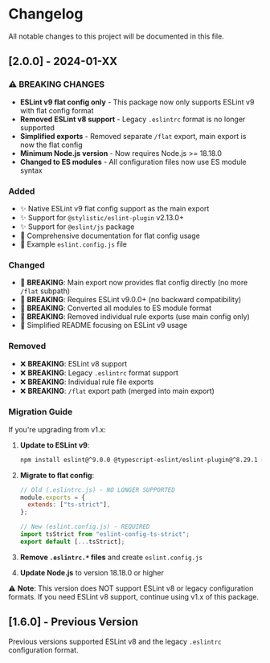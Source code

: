 # Changelog

All notable changes to this project will be documented in this file.

## [2.0.0] - 2024-01-XX

### ⚠️ BREAKING CHANGES

- **ESLint v9 flat config only** - This package now only supports ESLint v9 with flat config format
- **Removed ESLint v8 support** - Legacy `.eslintrc` format is no longer supported
- **Simplified exports** - Removed separate `/flat` export, main export is now the flat config
- **Minimum Node.js version** - Now requires Node.js >= 18.18.0
- **Changed to ES modules** - All configuration files now use ES module syntax

### Added

- ✨ Native ESLint v9 flat config support as the main export
- ✨ Support for `@stylistic/eslint-plugin` v2.13.0+
- ✨ Support for `@eslint/js` package
- 📖 Comprehensive documentation for flat config usage
- 🧪 Example `eslint.config.js` file

### Changed

- 🔄 **BREAKING**: Main export now provides flat config directly (no more `/flat` subpath)
- 🔄 **BREAKING**: Requires ESLint v9.0.0+ (no backward compatibility)
- 🔄 **BREAKING**: Converted all modules to ES module format
- 🔄 **BREAKING**: Removed individual rule exports (use main config only)
- 📝 Simplified README focusing on ESLint v9 usage

### Removed

- ❌ **BREAKING**: ESLint v8 support
- ❌ **BREAKING**: Legacy `.eslintrc` format support
- ❌ **BREAKING**: Individual rule file exports
- ❌ **BREAKING**: `/flat` export path (merged into main export)

### Migration Guide

If you're upgrading from v1.x:

1. **Update to ESLint v9**:

   ```bash
   npm install eslint@^9.0.0 @typescript-eslint/eslint-plugin@^8.29.1 @typescript-eslint/parser@^8.29.1 @stylistic/eslint-plugin@^2.13.0 @eslint/js@^9.0.0
   ```

2. **Migrate to flat config**:

   ```javascript
   // Old (.eslintrc.js) - NO LONGER SUPPORTED
   module.exports = {
     extends: ["ts-strict"],
   };

   // New (eslint.config.js) - REQUIRED
   import tsStrict from "eslint-config-ts-strict";
   export default [...tsStrict];
   ```

3. **Remove `.eslintrc.*` files** and create `eslint.config.js`

4. **Update Node.js** to version 18.18.0 or higher

⚠️ **Note**: This version does NOT support ESLint v8 or legacy configuration formats. If you need ESLint v8 support, continue using v1.x of this package.

## [1.6.0] - Previous Version

Previous versions supported ESLint v8 and the legacy `.eslintrc` configuration format.
